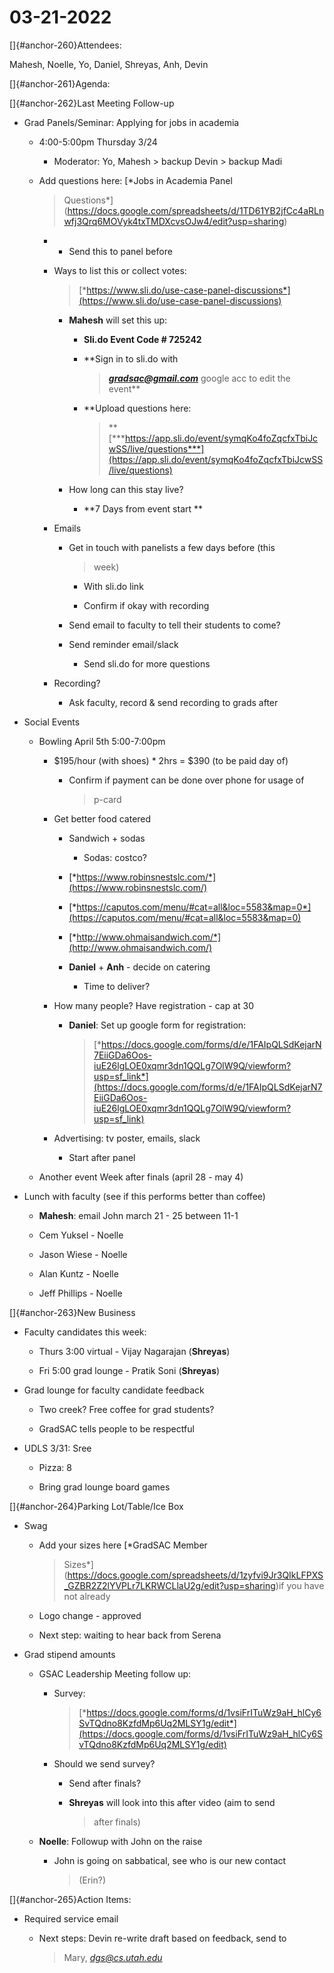 # 03-21-2022

[]{#anchor-260}Attendees:

Mahesh, Noelle, Yo, Daniel, Shreyas, Anh, Devin

[]{#anchor-261}Agenda:

[]{#anchor-262}Last Meeting Follow-up

-   Grad Panels/Seminar: Applying for jobs in academia

    -   4:00-5:00pm Thursday 3/24

        -   Moderator: Yo, Mahesh \> backup Devin \> backup Madi

    -   Add questions here: [*Jobs in Academia Panel
        > Questions*](https://docs.google.com/spreadsheets/d/1TD61YB2jfCc4aRLnwfj3Qrq6MOVyk4txTMDXcvsOJw4/edit?usp=sharing)

        -   -   Send this to panel before

        -   Ways to list this or collect votes:
            > [*https://www.sli.do/use-case-panel-discussions*](https://www.sli.do/use-case-panel-discussions)

            -   **Mahesh** will set this up:

                -    **Sli.do Event Code \# 725242**

                -   **Sign in to sli.do with
                    > **[***gradsac@gmail.com***](mailto:gradsac@gmail.com)**
                    > google acc to edit the event**

                -   **Upload questions here:
                    > **[***https://app.sli.do/event/symqKo4foZqcfxTbiJcwSS/live/questions***](https://app.sli.do/event/symqKo4foZqcfxTbiJcwSS/live/questions)

            -   How long can this stay live?

                -    **7 Days from event start **

        -   Emails

            -   Get in touch with panelists a few days before (this
                > week)

                -   With sli.do link

                -   Confirm if okay with recording

            -   Send email to faculty to tell their students to come?

            -   Send reminder email/slack

                -   Send sli.do for more questions

        -   Recording?

            -   Ask faculty, record & send recording to grads after

-   Social Events

    -   Bowling April 5th 5:00-7:00pm

        -   \$195/hour (with shoes) \* 2hrs = \$390 (to be paid day of)

            -   Confirm if payment can be done over phone for usage of
                > p-card

        -   Get better food catered

            -   Sandwich + sodas

                -   Sodas: costco?

            -   [*https://www.robinsnestslc.com/*](https://www.robinsnestslc.com/)

            -   [*https://caputos.com/menu/#cat=all&loc=5583&map=0*](https://caputos.com/menu/#cat=all&loc=5583&map=0)

            -   [*http://www.ohmaisandwich.com/*](http://www.ohmaisandwich.com/)

            -   **Daniel** + **Anh** - decide on catering

                -   Time to deliver?

        -   How many people? Have registration - cap at 30

            -   **Daniel**: Set up google form for registration:
                > [*https://docs.google.com/forms/d/e/1FAIpQLSdKejarN7EiiGDa6Oos-iuE26lgLOE0xqmr3dn1QQLg7OlW9Q/viewform?usp=sf_link*](https://docs.google.com/forms/d/e/1FAIpQLSdKejarN7EiiGDa6Oos-iuE26lgLOE0xqmr3dn1QQLg7OlW9Q/viewform?usp=sf_link)

        -   Advertising: tv poster, emails, slack

            -   Start after panel

    -   Another event Week after finals (april 28 - may 4)

-   Lunch with faculty (see if this performs better than coffee)

    -   **Mahesh**: email John march 21 - 25 between 11-1

    -   Cem Yuksel - Noelle

    -   Jason Wiese - Noelle

    -   Alan Kuntz - Noelle

    -   Jeff Phillips - Noelle

[]{#anchor-263}New Business

-   Faculty candidates this week:

    -   Thurs 3:00 virtual - Vijay Nagarajan (**Shreyas**)

    -   Fri 5:00 grad lounge - Pratik Soni (**Shreyas**)

-   Grad lounge for faculty candidate feedback

    -   Two creek? Free coffee for grad students?

    -   GradSAC tells people to be respectful

-   UDLS 3/31: Sree

    -   Pizza: 8

    -   Bring grad lounge board games

[]{#anchor-264}Parking Lot/Table/Ice Box

-   Swag

    -   Add your sizes here [*GradSAC Member
        > Sizes*](https://docs.google.com/spreadsheets/d/1zyfvi9Jr3QIkLFPXS_GZBR2Z2lYVPLr7LKRWCLlaU2g/edit?usp=sharing)if
        > you have not already

    -   Logo change - approved

    -   Next step: waiting to hear back from Serena

-   Grad stipend amounts

    -   GSAC Leadership Meeting follow up:

        -   Survey:
            > [*https://docs.google.com/forms/d/1vsiFrITuWz9aH_hlCy6SvTQdno8KzfdMp6Uq2MLSY1g/edit*](https://docs.google.com/forms/d/1vsiFrITuWz9aH_hlCy6SvTQdno8KzfdMp6Uq2MLSY1g/edit)

        -   Should we send survey?

            -   Send after finals?

            -   **Shreyas** will look into this after video (aim to send
                > after finals)

    -   **Noelle**: Followup with John on the raise

        -   John is going on sabbatical, see who is our new contact
            > (Erin?)

[]{#anchor-265}Action Items:

-   Required service email

    -   Next steps: Devin re-write draft based on feedback, send to
        > Mary, [*dgs@cs.utah.edu*](mailto:dgs@cs.utah.edu)

